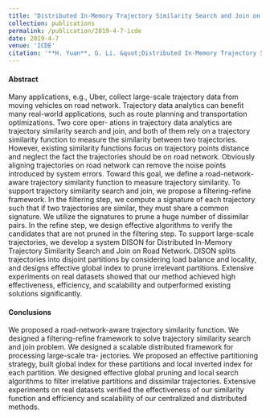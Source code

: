```yaml
---
title: "Distributed In-Memory Trajectory Similarity Search and Join on Road Network"
collection: publications
permalink: /publication/2019-4-7-icde
date: 2019-4-7
venue: 'ICDE'
citation: '**H. Yuan**, G. Li. &quot;Distributed In-Memory Trajectory Similarity Search and Join on Road Network.&quot; In <i>ICDE</i>, 2019.[pdf](http://yuanhaitao.github.io/files/paper1.pdf)'
---
```


#### Abstract
   Many applications, e.g., Uber, collect large-scale trajectory data from moving vehicles on road network. Trajectory data analytics can benefit many real-world applications, such as route planning and transportation optimizations. Two core oper- ations in trajectory data analytics are trajectory similarity search and join, and both of them rely on a trajectory similarity function to measure the similarity between two trajectories. However, existing similarity functions focus on trajectory points distance and neglect the fact the trajectories should be on road network. Obviously aligning trajectories on road network can remove the noise points introduced by system errors. Toward this goal, we define a road-network-aware trajectory similarity function to measure trajectory similarity. To support trajectory similarity search and join, we propose a filtering-refine framework. In the filtering step, we compute a signature of each trajectory such that if two trajectories are similar, they must share a common signature. We utilize the signatures to prune a huge number of dissimilar pairs. In the refine step, we design effective algorithms to verify the candidates that are not pruned in the filtering step. To support large-scale trajectories, we develop a system DISON for Distributed In-Memory Trajectory Similarity Search and Join on Road Network. DISON splits trajectories into disjoint partitions by considering load balance and locality, and designs effective global index to prune irrelevant partitions. Extensive experiments on real datasets showed that our method achieved high effectiveness, efficiency, and scalability and outperformed existing solutions significantly.
    
#### Conclusions
   We proposed a road-network-aware trajectory similarity function. We designed a filtering-refine framework to solve trajectory similarity search and join problem. We designed a scalable distributed framework for processing large-scale tra- jectories. We proposed an effective partitioning strategy, built global index for these partitions and local inverted index for each partition. We designed effective global pruning and local search algorithms to filter irrelative partitions and dissimilar trajectories. Extensive experiments on real datasets verified the effectiveness of our similarity function and efficiency and scalability of our centralized and distributed methods.